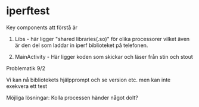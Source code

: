 # iperftest

Key components att förstå är

1. Libs - här ligger "shared libraries(.so)" för olika processorer vilket även är den del som laddar in iperf biblioteket på telefonen.

2. MainActivity - Här ligger koden som skickar och läser från stin och stout

Problematik 9/2

Vi kan nå bibliotekets hjälpprompt och se version etc. men kan inte exekvera ett test

Möjliga lösningar:
Kolla processen händer något dolt?
